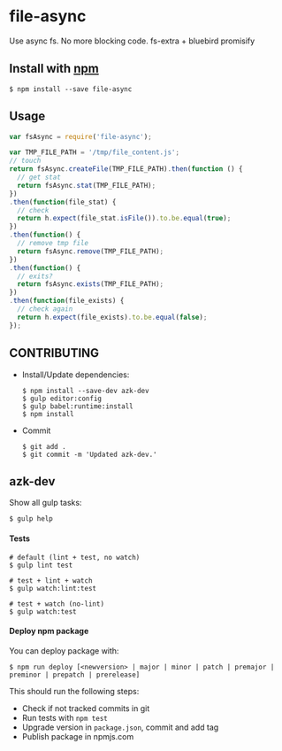 # file-async

<!-- [![NPM](https://nodei.co/npm/cli-router.png)](https://nodei.co/npm/cli-router/) -->

Use async fs. No more blocking code.
fs-extra + bluebird promisify

## Install with [npm](https://www.npmjs.com/package/cli-router)

```shell
$ npm install --save file-async
```

## Usage

```js
var fsAsync = require('file-async');

var TMP_FILE_PATH = '/tmp/file_content.js';
// touch
return fsAsync.createFile(TMP_FILE_PATH).then(function () {
  // get stat
  return fsAsync.stat(TMP_FILE_PATH);
})
.then(function(file_stat) {
  // check
  return h.expect(file_stat.isFile()).to.be.equal(true);
})
.then(function() {
  // remove tmp file
  return fsAsync.remove(TMP_FILE_PATH);
})
.then(function() {
  // exits?
  return fsAsync.exists(TMP_FILE_PATH);
})
.then(function(file_exists) {
  // check again
  return h.expect(file_exists).to.be.equal(false);
});
```

## CONTRIBUTING

- Install/Update dependencies:

    ```shell
    $ npm install --save-dev azk-dev
    $ gulp editor:config
    $ gulp babel:runtime:install
    $ npm install
    ```

- Commit

    ```shell
    $ git add .
    $ git commit -m 'Updated azk-dev.'
    ```

## azk-dev

Show all gulp tasks:

```shell
$ gulp help
```

#### Tests

```shell
# default (lint + test, no watch)
$ gulp lint test

# test + lint + watch
$ gulp watch:lint:test

# test + watch (no-lint)
$ gulp watch:test
```


#### Deploy npm package

You can deploy package with:

```shell
$ npm run deploy [<newversion> | major | minor | patch | premajor | preminor | prepatch | prerelease]
```

This should run the following steps:

  - Check if not tracked commits in git
  - Run tests with `npm test`
  - Upgrade version in `package.json`, commit and add tag
  - Publish package in npmjs.com
